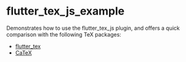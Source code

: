 # flutter_tex_js_example

Demonstrates how to use the flutter_tex_js plugin, and offers a quick comparison
with the following TeX packages:

- [flutter_tex](https://pub.dev/packages/flutter_tex)
- [CaTeX](https://pub.dev/packages/catex)

